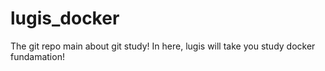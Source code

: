 # lugis_docker
  The git repo main about git study! In here, lugis will take you study docker fundamation!
